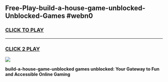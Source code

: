 
## Free-Play-build-a-house-game-unblocked-Unblocked-Games #webn0
<h3>
<a href="https://news.freeplayer.one?title=build-a-house-game-unblocked&ref=8M">CLICK TO PLAY</a></h3>
<hr>

<h3>
<a href="https://news.freeplayer.one?title=build-a-house-game-unblocked&ref=8M">CLICK 2 PLAY</a>
  
</h3>

<a href="https://news.freeplayer.one?title=build-a-house-game-unblocked&ref=8M"><img src="https://clearcache.store/games.png"></a>


**build-a-house-game-unblocked games unblocked: Your Gateway to Fun and Accessible Online Gaming**
